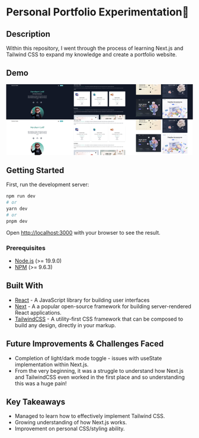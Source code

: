 # Personal Portfolio Experimentation🤖

## Description

Within this repository, I went through the process of learning Next.js and Tailwind CSS to expand my knowledge and create a portfolio website.

## Demo

<div class="image-row">
  <img src="./public/Main.png" alt="initial screen">
  <img src="./public/Second.png" alt="middle of page">
  <img src="./public/Last.png" alt="bottom of page">
</div>
<div class="image-row">
  <img src="./public/MainLight.png" alt="initial screen">
  <img src="./public/SecondLight.png" alt="middle of page">
  <img src="./public/LastLight.png" alt="bottom of page">
</div>



## Getting Started

First, run the development server:

```bash
npm run dev
# or
yarn dev
# or
pnpm dev
```

Open [http://localhost:3000](http://localhost:3000) with your browser to see the result.

### Prerequisites

- [Node.js](https://nodejs.org/en/) (>= 19.9.0)
- [NPM](https://docs.npmjs.com/cli/v9/commands/npm-install) (>= 9.6.3)


## Built With

- [React](https://reactjs.org/) - A JavaScript library for building user interfaces
- [Next](https://nextjs.org/) - A a popular open-source framework for building server-rendered React applications.
- [TailwindCSS](https://tailwindcss.com/) - A utility-first CSS framework that can be composed to build any design, directly in your markup.


## Future Improvements & Challenges Faced

- Completion of light/dark mode toggle - issues with useState implementation within Next.js.
- From the very beginning, it was a struggle to understand how Next.js and TailwindCSS even worked in the first place and so understanding this was a huge pain!


## Key Takeaways

- Managed to learn how to effectively implement Tailwind CSS.
- Growing understanding of how Next.js works.
- Improvement on personal CSS/styling ability.

<style>
  .image-row {
    display: flex;
  }

  .image-row img {
    width: 33.33%;
  }
</style>
